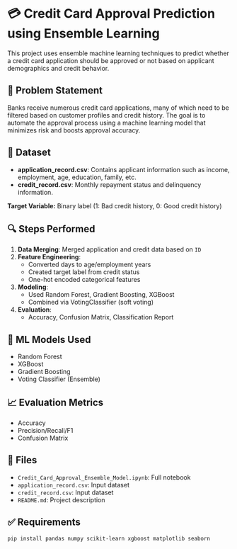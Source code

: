# 💳 Credit Card Approval Prediction using Ensemble Learning

This project uses ensemble machine learning techniques to predict whether a credit card application should be approved or not based on applicant demographics and credit behavior.

## 📌 Problem Statement

Banks receive numerous credit card applications, many of which need to be filtered based on customer profiles and credit history. The goal is to automate the approval process using a machine learning model that minimizes risk and boosts approval accuracy.

## 📂 Dataset

- **application_record.csv**: Contains applicant information such as income, employment, age, education, family, etc.
- **credit_record.csv**: Monthly repayment status and delinquency information.

**Target Variable:** Binary label (1: Bad credit history, 0: Good credit history)

## 🔍 Steps Performed

1. **Data Merging**: Merged application and credit data based on `ID`
2. **Feature Engineering**:
   - Converted days to age/employment years
   - Created target label from credit status
   - One-hot encoded categorical features
3. **Modeling**:
   - Used Random Forest, Gradient Boosting, XGBoost
   - Combined via VotingClassifier (soft voting)
4. **Evaluation**:
   - Accuracy, Confusion Matrix, Classification Report

## 🧠 ML Models Used

- Random Forest
- XGBoost
- Gradient Boosting
- Voting Classifier (Ensemble)

## 📈 Evaluation Metrics

- Accuracy
- Precision/Recall/F1
- Confusion Matrix

## 📁 Files

- `Credit_Card_Approval_Ensemble_Model.ipynb`: Full notebook
- `application_record.csv`: Input dataset
- `credit_record.csv`: Input dataset
- `README.md`: Project description

## ✅ Requirements

```bash
pip install pandas numpy scikit-learn xgboost matplotlib seaborn
